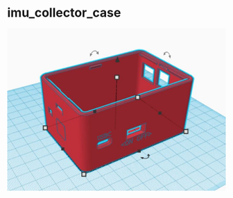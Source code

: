 # imu_collector_case
![This is an image](https://github.com/JeffPHenry/imu_collector/blob/main/1khzraspibox.JPG)
